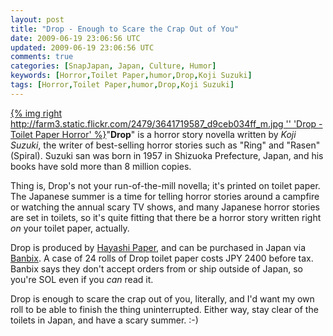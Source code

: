 ```yaml
---           
layout: post
title: "Drop - Enough to Scare the Crap Out of You"
date: 2009-06-19 23:06:56 UTC
updated: 2009-06-19 23:06:56 UTC
comments: true
categories: [SnapJapan, Japan, Culture, Humor]
keywords: [Horror,Toilet Paper,humor,Drop,Koji Suzuki]
tags: [Horror,Toilet Paper,humor,Drop,Koji Suzuki]
---
```

 


[{% img right http://farm3.static.flickr.com/2479/3641719587_d9ceb034ff_m.jpg '' 'Drop - Toilet Paper Horror' %}](http://www.flickr.com/photos/81796435@N00/3641719587 "View 'Drop - Toilet Paper Horror' on Flickr.com")"**Drop**" is a horror story novella written by _Koji Suzuki_, the writer of best-selling horror stories such as "Ring" and "Rasen" (Spiral). Suzuki san was born in 1957 in Shizuoka Prefecture, Japan, and his books have sold more than 8 million copies. 




Thing is, Drop's not your run-of-the-mill novella; it's printed on toilet paper. The Japanese summer is a time for telling horror stories around a campfire or watching the annual scary TV shows, and many Japanese horror stories are set in toilets, so it's quite fitting that there be a horror story written right _on_ your toilet paper, actually. 




Drop is produced by [Hayashi Paper](http://www.hayashi-paper.com/contents/pick-up/drop.html), and can be purchased in Japan via [Banbix](http://www.banbix.com/drop.htm). A case of 24 rolls of Drop toilet paper costs JPY 2400 before tax. Banbix says they don't accept orders from or ship outside of Japan, so you're SOL even if you _can_ read it. 




Drop is enough to scare the crap out of you, literally, and I'd want my own roll to be able to finish the thing uninterrupted. Either way, stay clear of the toilets in Japan, and have a scary summer. :-)


